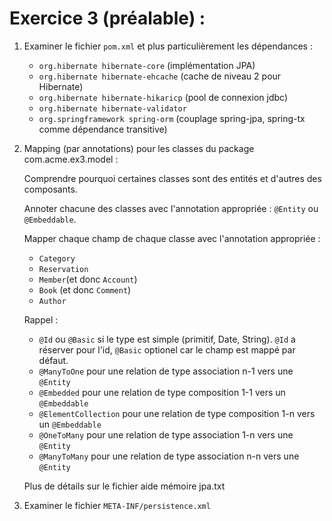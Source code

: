 # Exercice 3 (préalable) :

1. Examiner le fichier `pom.xml` et plus particulièrement les dépendances : 
   * `org.hibernate hibernate-core` (implémentation JPA)
   * `org.hibernate hibernate-ehcache` (cache de niveau 2 pour Hibernate)
   * `org.hibernate hibernate-hikaricp` (pool de connexion jdbc)
   * `org.hibernate hibernate-validator`
   * `org.springframework spring-orm` (couplage spring-jpa, spring-tx comme dépendance transitive)

2. Mapping (par annotations) pour les classes du package com.acme.ex3.model : 
   
   Comprendre pourquoi certaines classes sont des entités et d'autres des composants.
   
   Annoter chacune des classes avec l'annotation appropriée : `@Entity` ou `@Embeddable`.
   
   Mapper chaque champ de chaque classe avec l'annotation appropriée : 
   * `Category`
   * `Reservation`
   * `Member`(et donc `Account`)
   * `Book` (et donc `Comment`)
   * `Author`

   Rappel :
   * `@Id` ou `@Basic` si le type est simple (primitif, Date, String). `@Id` a réserver pour l'id, `@Basic` optionel car le champ est mappé par défaut.
   * `@ManyToOne` pour une relation de type association n-1 vers une `@Entity`
   * `@Embedded` pour une relation de type composition 1-1 vers un `@Embeddable`
   * `@ElementCollection` pour une relation de type composition 1-n vers un `@Embeddable`
   * `@OneToMany` pour une relation de type association 1-n vers une `@Entity`
   * `@ManyToMany` pour une relation de type association n-n vers une `@Entity`

   Plus de détails sur le fichier aide mémoire jpa.txt

3. Examiner le fichier `META-INF/persistence.xml`
